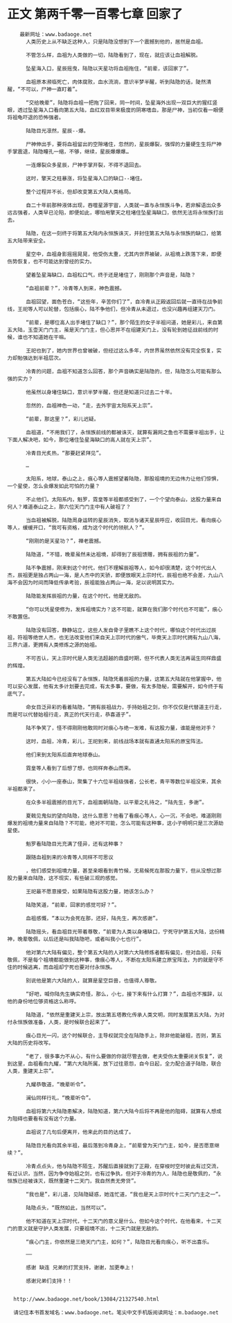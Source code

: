 # 正文 第两千零一百零七章 回家了
        最新网址：www.badaoge.net
          人类历史上从不缺乏这种人，只是陆隐没想到下一个震撼到他的，居然是血祖。
      
          不管怎么样，血祖为人类做的一切，陆隐看到了，现在，就应该让血祖解脱。
      
          坠星海入口，星辰摇曳，陆隐以天星功将血祖拖住，“前辈，该回家了”。
      
          血祖原本濒临死亡，肉体腐败，血水流淌，意识半梦半醒，听到陆隐的话，陡然清醒，“不可以，尸神一直盯着”。
      
          “交给晚辈”，陆隐将血祖一把拖了回来，同一时间，坠星海外出现一双巨大的猩红竖眼，透过坠星海入口看向第五大陆，血红双目带来极度的阴寒嗜血，那是尸神，当初仅看一眼便将祖龟吓退的恐怖强者。
      
          陆隐目光凛然，星辰--爆。
      
          尸神伸出手，要将血祖留出的空隙堵住，忽然的，星辰爆裂，强悍的力量硬生生将尸神手掌震退，陆隐瞳孔一缩，不够，继续，星辰爆爆爆…
      
          一连爆裂众多星辰，尸神手掌开裂，不得不退回去。
      
          这时，擎天之柱暴涨，将坠星海入口的缺口--堵住。
      
          整个过程并不长，但却改变第五大陆人类格局。
      
          自二十年前那种液体出现，吞噬星源宇宙，人类就一直与永恒族斗争，若非解语出众多远古强者，人类早已沦陷，即便如此，哪怕用擎天之柱堵住坠星海缺口，依然无法将永恒族打出去。
      
          陆隐，在这一刻终于将第五大陆内永恒族诛灭，并封住第五大陆与永恒族的缺口，给第五大陆带来安全。
      
          星空中，血祖身影摇摇晃晃，他受伤太重，尤其内世界被破，从祖境上跌落下来，即便伤势恢复，也不可能达到曾经的实力。
      
          望着坠星海缺口，血祖松口气，终于还是堵住了，刚刚那个声音是，陆隐？
      
          “血祖前辈？”，冷青等人到来，神色震撼。
      
          血祖回望，面色苍白，“这些年，辛苦你们了”，自冷青从正殿返回后就一直待在战争前线，王祀等人可以轮替，包括痕心，陆不争他们，但冷青从未退过，也没兴趣再组建天刀门。
      
          “前辈，是哪位高人出手堵住了缺口？”，那个陌生的女子半祖问道，她是彩儿，来自第五大陆，玉壶天门门主，虽是天门门主，但心思并不在组建天门上，没有轮到她征战前线的时候，谁也不知道她在干嘛。
      
          王祀也到了，她内世界也曾被破，但经过这么多年，内世界虽然依然没有完全恢复，实力却勉强达到半祖层次。
      
          冷青的问题，血祖不知道怎么回答，那个声音确实是陆隐的，但，陆隐怎么可能有那么强的实力？
      
          他虽然以身堵住缺口，意识半梦半醒，但还是知道只过去二十年。
      
          忽然的，血祖神色一动，“走，去外宇宙太阳系天上宗”。
      
          “前辈，那这里？”，彩儿迟疑。
      
          血祖道，“不用我们了，永恒族前线的都被诛灭，就算有漏网之鱼也不需要半祖出手，让下面人解决吧，如今，那位堵住坠星海缺口的高人就在天上宗”。
      
          冷青目光炙热，“那要赶紧拜见”。
      
          …
      
          太阳系，地球，泰山之上，痕心等人震撼望着陆隐，那股祖境的无边伟力让他们惊惧，一个星使，怎么会爆发如此可怕的力量？
      
          不止他们，太阳系内，魁罗，霓皇等半祖都感受到了，一个个望向泰山，这股力量来自何人？难道泰山之上，那六位天门门主中有人破祖了？
      
          当血祖被解脱，陆隐周身运转的星辰消失，取消与诸天星辰呼应，收回目光，看向痕心等人，缓缓开口，“我可有资格，成为这个时代的领航人？”。
      
          “刚刚的是天星功？”，禅老震撼。
      
          陆隐道，“不错，晚辈虽然未达祖境，却得到了辰祖馈赠，拥有辰祖的力量”。
      
          陆不争震撼，刚来到这个时代，他们不理解辰祖等人，如今却很清楚，这个时代出人杰，辰祖更是独占两山一海，是人杰中的天骄，即便放眼天上宗时代，辰祖也绝不会差，九山八海不会因为时间而降低传承考验，辰祖能独占两山一海，足以说明其实力。
      
          陆隐能发挥辰祖的力量，在这个时代，他是无敌的。
      
          “你可以凭星使修为，发挥祖境实力？这不可能，就算在我们那个时代也不可能”，痕心不敢置信。
      
          陆隐没有回答，静静站立，这些人发自骨子里瞧不上这个时代，哪怕这个时代出过辰祖，符祖等绝世人杰，也无法改变他们来自天上宗时代的傲气，毕竟天上宗时代拥有九山八海，三界六道，更拥有人类修炼之源的始祖。
      
          不可否认，天上宗时代是人类无法超越的鼎盛时期，但不代表人类无法再诞生同样鼎盛的辉煌。
      
          第五大陆如今已经没有了永恒族，陆隐凭着辰祖的力量，这第五大陆就在他掌握中，他可以安心发展，他有太多计划要去完成，有太多事，要做，有太多隐秘，需要解开，如今终于有底气了。
      
          命女目泛异彩的看着陆隐，“拥有辰祖战力，手持始祖之剑，你不仅仅是代替道主行走，而是可以代替始祖行走，真正的代天行走，恭喜道子”。
      
          陆不争笑了，怪不得刚刚他敢同时对痕心与绝一发难，有这股力量，谁能是他对手？
      
          这时，血祖，冷青，彩儿，王祀到来，前线战场本就有直通太阳系的原宝阵法。
      
          他们来到太阳系后直奔地球泰山。
      
          霓皇等人看到了后想了想，也同样奔泰山而来。
      
          很快，小小一座泰山，聚集了十六位半祖级强者，公长老，青平等数位半祖没来，其余半祖都来了。
      
          在众多半祖震撼的目光下，血祖面朝陆隐，以平辈之礼待之，“陆先生，多谢”。
      
          夏戟见鬼似的望向陆隐，这什么意思？他看了看痕心等人，心一沉，不会吧，难道刚刚爆发的祖境力量来自陆隐？不可能，绝对不可能，怎么可能有这种事，这小子明明只是三次源劫星使。
      
          魁罗看陆隐目光充满了怪异，还有这种事？
      
          跟随血祖到来的冷青等人同样不可思议
      
          ，他们感受到祖境力量，甚至亲眼看到青竹候，无易候死在那股力量下，但从没想过那股力量来自陆隐，这不现实，有些破三观的感觉。
      
          王祀最不愿意接受，如果陆隐有这股力量，她该怎么办？
      
          陆隐笑道，“前辈，回家的感觉可好？”。
      
          血祖感慨，“本以为会死在那，还好，陆先生，再次感谢”。
      
          陆隐摇头，看血祖目光带着尊敬，“前辈为人类以身堵缺口，宁死守护第五大陆，这份精神，晚辈敬佩，以后还是叫我陆隐吧，或者叫我小七也行”。
      
          他对第六大陆有偏见，整个第五大陆的人对第六大陆修炼者都有偏见，但对血祖，只有敬佩，不是每个祖境都能做到这种事，像痕心等人，不断在太阳系建立原宝阵法，为的就是守不住的时候逃离，而血祖却宁死也要对付永恒族。
      
          别说他是第六大陆的人，就算是星空巨兽，也值得人尊敬。
      
          “好吧，喊你陆先生确实奇怪，那么，小七，接下来有什么打算？”，血祖也不推辞，以他的身份地位够资格这么称呼。
      
          陆隐道，“依然是重建天上宗，放出第五塔教化传承人类文明，同时发展第五大陆，为对付永恒族做准备，人类，是时候联合起来了”。
      
          痕心目光一闪，这个时候联合，主导权就完全在陆隐手上，除非他能破祖，否则，第五大陆的历史将改写。
      
          “老了，很多事力不从心，有什么要做的你就尽管去做，老夫受伤太重要闭关恢复”，说到这里，血祖看向九耀，“第六大陆所属，放下过往恩怨，自今日起，全力配合道子陆隐，联合人类，重建天上宗”。
      
          九耀恭敬道，“晚辈听令”。
      
          澜仙同样行礼，“晚辈听令”。
      
          血祖将第六大陆隐患解决，陆隐知道，第六大陆今后将不再是他的阻碍，就算有人想成为阻碍也要看有没有这个力量。
      
          血祖说了几句后便离开，他来此的目的达成了。
      
          陆隐目光看向其余半祖，最后落到冷青身上，“前辈曾为天门门主，如今，是否愿意继续？”。
      
          冷青点点头，他与陆隐不陌生，苏醒后直接就到了正殿，在穿梭时空时彼此有过交流，有过认识，当然，因为争夺始祖之剑，也有过争执，但对于冷青的为人，陆隐也是敬佩的，“永恒族已经被诛灭，既然重建十二天门，我自然责无旁贷”。
      
          “我也是”，彩儿道，见陆隐疑惑，她连忙道，“我也是天上宗时代十二天门门主之一”。
      
          陆隐点头，“既然如此，当然可以”。
      
          他不知道在天上宗时代，十二天门的意义是什么，但如今这个时代，在他看来，十二天门的意义就是守护人类发展，只要祖境不出，十二天门就是无敌的。
      
          “痕心门主，你依然是三绝天门门主，如何？”，陆隐目光看向痕心，听不出喜乐。
      
          ——
      
          感谢 缺连 兄弟的打赏支持，谢谢，加更奉上！
      
          感谢兄弟们支持！！
      
      
      http://www.badaoge.net/book/13084/21327540.html
      
      请记住本书首发域名：www.badaoge.net。笔尖中文手机版阅读网址：m.badaoge.net